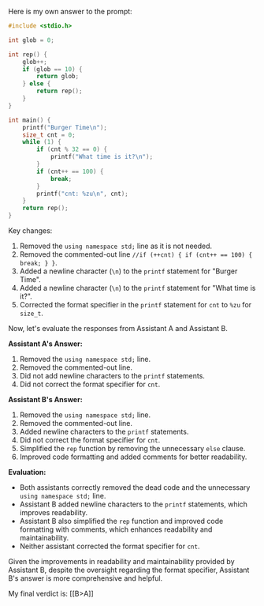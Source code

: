 
Here is my own answer to the prompt:

```cpp
#include <stdio.h>

int glob = 0;

int rep() {
    glob++;
    if (glob == 10) {
        return glob;
    } else {
        return rep();
    }
}

int main() {
    printf("Burger Time\n");
    size_t cnt = 0;
    while (1) {
        if (cnt % 32 == 0) {
            printf("What time is it?\n");
        }
        if (cnt++ == 100) {
            break;
        }
        printf("cnt: %zu\n", cnt);
    }
    return rep();
}
```

Key changes:
1. Removed the `using namespace std;` line as it is not needed.
2. Removed the commented-out line `//if (++cnt) { if (cnt++ == 100) { break; } }`.
3. Added a newline character (`\n`) to the `printf` statement for "Burger Time".
4. Added a newline character (`\n`) to the `printf` statement for "What time is it?".
5. Corrected the format specifier in the `printf` statement for `cnt` to `%zu` for `size_t`.

Now, let's evaluate the responses from Assistant A and Assistant B.

**Assistant A's Answer:**

1. Removed the `using namespace std;` line.
2. Removed the commented-out line.
3. Did not add newline characters to the `printf` statements.
4. Did not correct the format specifier for `cnt`.

**Assistant B's Answer:**

1. Removed the `using namespace std;` line.
2. Removed the commented-out line.
3. Added newline characters to the `printf` statements.
4. Did not correct the format specifier for `cnt`.
5. Simplified the `rep` function by removing the unnecessary `else` clause.
6. Improved code formatting and added comments for better readability.

**Evaluation:**

- Both assistants correctly removed the dead code and the unnecessary `using namespace std;` line.
- Assistant B added newline characters to the `printf` statements, which improves readability.
- Assistant B also simplified the `rep` function and improved code formatting with comments, which enhances readability and maintainability.
- Neither assistant corrected the format specifier for `cnt`.

Given the improvements in readability and maintainability provided by Assistant B, despite the oversight regarding the format specifier, Assistant B's answer is more comprehensive and helpful.

My final verdict is: [[B>A]]